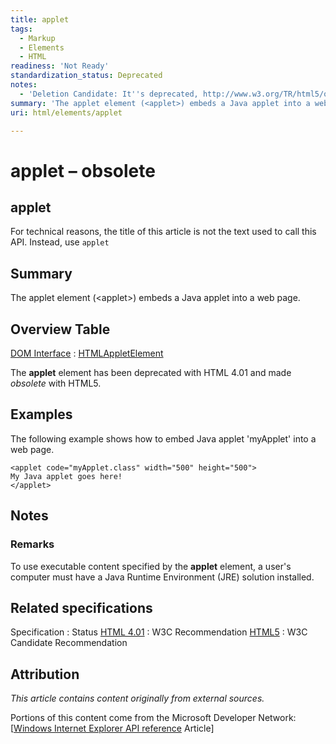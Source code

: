 ```yaml
---
title: applet
tags:
  - Markup
  - Elements
  - HTML
readiness: 'Not Ready'
standardization_status: Deprecated
notes:
  - 'Deletion Candidate: It''s deprecated, http://www.w3.org/TR/html5/obsolete.html#non-conforming-features'
summary: 'The applet element (<applet>) embeds a Java applet into a web page.'
uri: html/elements/applet

---
```

# applet – obsolete

## applet

For technical reasons, the title of this article is not the text used to call this API. Instead, use `applet`

## Summary

The applet element (\<applet\>) embeds a Java applet into a web page.

## Overview Table

[DOM Interface](/dom/interface)
:   [HTMLAppletElement](/dom/HTMLAppletElement)

The **applet** element has been deprecated with HTML 4.01 and made *obsolete* with HTML5.

## Examples

The following example shows how to embed Java applet 'myApplet' into a web page.

``` {.html}
<applet code="myApplet.class" width="500" height="500">
My Java applet goes here!
</applet>
```

## Notes

### Remarks

To use executable content specified by the **applet** element, a user's computer must have a Java Runtime Environment (JRE) solution installed.

## Related specifications

Specification
:   Status
[HTML 4.01](http://www.w3.org/TR/REC-html40/struct/objects.html#h-13.4)
:   W3C Recommendation
[HTML5](http://www.w3.org/TR/html5/obsolete.html#the-applet-element)
:   W3C Candidate Recommendation

## Attribution

*This article contains content originally from external sources.*

Portions of this content come from the Microsoft Developer Network: [[Windows Internet Explorer API reference](http://msdn.microsoft.com/en-us/library/ie/hh828809%28v=vs.85%29.aspx) Article]

